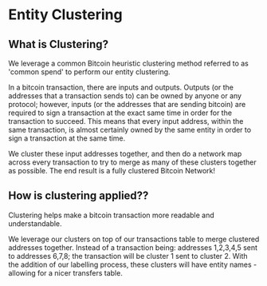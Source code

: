 # Entity Clustering

## What is Clustering?
We leverage a common Bitcoin heuristic clustering method referred to as 'common spend' to perform our entity clustering. 

In a bitcoin transaction, there are inputs and outputs. Outputs (or the addresses that a transaction sends to) can be owned by anyone or any protocol; however, inputs (or the addresses that are sending bitcoin) are required to sign a transaction at the exact same time in order for the transaction to succeed. This means that every input address, within the same transaction, is almost certainly owned by the same entity in order to sign a transaction at the same time. 

We cluster these input addresses together, and then do a network map across every transaction to try to merge as many of these clusters together as possible. 
The end result is a fully clustered Bitcoin Network! 

## How is clustering applied??
Clustering helps make a bitcoin transaction more readable and understandable. 

We leverage our clusters on top of our transactions table to merge clustered addresses together. Instead of a transaction being: addresses 1,2,3,4,5 sent to addresses 6,7,8; the transaction will be cluster 1 sent to cluster 2. With the addition of our labelling process, these clusters will have entity names - allowing for a nicer transfers table. 



